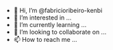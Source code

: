 - 👋 Hi, I’m @fabricioribeiro-kenbi
- 👀 I’m interested in ...
- 🌱 I’m currently learning ...
- 💞️ I’m looking to collaborate on ...
- 📫 How to reach me ...

<!---
fabricioribeiro-kenbi/fabricioribeiro-kenbi is a ✨ special ✨ repository because its `README.md` (this file) appears on your GitHub profile.
You can click the Preview link to take a look at your changes.
--->
